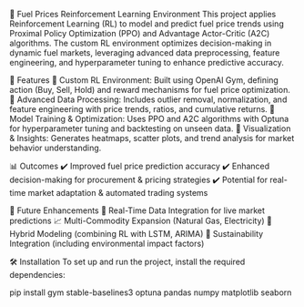 🚀 Fuel Prices Reinforcement Learning Environment
This project applies Reinforcement Learning (RL) to model and predict fuel price trends using Proximal Policy Optimization (PPO) and Advantage Actor-Critic (A2C) algorithms. The custom RL environment optimizes decision-making in dynamic fuel markets, leveraging advanced data preprocessing, feature engineering, and hyperparameter tuning to enhance predictive accuracy.

📌 Features
🔹 Custom RL Environment: Built using OpenAI Gym, defining action (Buy, Sell, Hold) and reward mechanisms for fuel price optimization.
🔹 Advanced Data Processing: Includes outlier removal, normalization, and feature engineering with price trends, ratios, and cumulative returns.
🔹 Model Training & Optimization: Uses PPO and A2C algorithms with Optuna for hyperparameter tuning and backtesting on unseen data.
🔹 Visualization & Insights: Generates heatmaps, scatter plots, and trend analysis for market behavior understanding.

📊 Outcomes
✔️ Improved fuel price prediction accuracy
✔️ Enhanced decision-making for procurement & pricing strategies
✔️ Potential for real-time market adaptation & automated trading systems

🔮 Future Enhancements
📡 Real-Time Data Integration for live market predictions
📈 Multi-Commodity Expansion (Natural Gas, Electricity)
🧠 Hybrid Modeling (combining RL with LSTM, ARIMA)
🌱 Sustainability Integration (including environmental impact factors)

🛠️ Installation
To set up and run the project, install the required dependencies:

pip install gym stable-baselines3 optuna pandas numpy matplotlib seaborn
